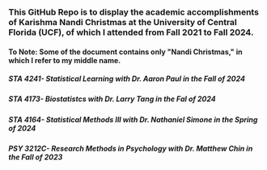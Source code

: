 ### This GitHub Repo is to display the academic accomplishments of Karishma Nandi Christmas at the University of Central Florida (UCF), of which I attended from Fall 2021 to Fall 2024.
#### To Note: Some of the document contains only "Nandi Christmas," in which I refer to my middle name.

##### STA 4241- Statistical Learning with Dr. Aaron Paul in the Fall of 2024 
##### STA 4173- Biostatistcs with Dr. Larry Tang in the Fal of 2024
##### STA 4164- Statistical Methods III with Dr. Nathaniel Simone in the Spring of 2024
##### PSY 3212C- Research Methods in Psychology with Dr. Matthew Chin in the Fall of 2023
